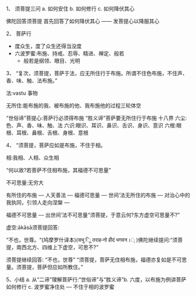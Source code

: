 1、 须菩提三问 a. 如何安住 b. 如何修行 c. 如何降伏其心

佛陀回答须菩提
首先回答了如何降伏其心 —— 发菩提心以降服其心


2、 菩萨行

* 度众生，度了众生还得当没度
* 六波罗蜜:布施、持戒、忍辱、精进、禅定、般若
  * 般若是纲领、眼目、光明


3、 “复次，须菩提，菩萨于法，应无所住行于布施。所谓不住色布施，不住声、香、味、触、法布施。”

法:vastu 事物

无所住:能布施的我、被布施的他、我布施他的过程三轮体空

“世俗谛”菩提心:菩萨行必须得布施  “胜义谛”菩萨要无所住行于布施  十八界  六尘:色、声、香、味、触、法  六识:眼识、耳识、鼻识、舌识、身识、意识  六根:眼根、耳根、鼻根、舌根、身根、意根


4、 “须菩提，菩萨应如是布施，不住于相。

相:我相、人相、众生相

“何以故?若菩萨不住相布施，其福德不可思量”

不可思量:无穷大

有所住的布施 ‐‐‐ 人天善法 ‐‐‐ 福德可思量 ‐‐‐ 世间‘法无所住的布施 ‐‐‐ 对治心中的我执同，引领人走向涅槃 ‐‐‐

福德不可思量 ‐‐‐ 出世间’法不可思量“须菩提，于意云何?东方虚空可思量不?”

虚空:ākāsā须菩提回答:

“不也，世尊。“(鸠摩罗什译本)(सभु िू तराह‐नो हीदं भगवन।् )佛陀继续提问:“须菩提，南西北方、四维上下虚空，可思不?”

须菩提继续回答:
“不也，世尊” “须菩提，菩萨无住相布施，福德亦复如是不可思量。须菩提，菩萨但应如所教住。”

5、小结
a. 从“二谛”理解菩萨行:“世俗谛”与“胜义谛”b. 六度，以布施为例讲菩萨如何修行
c. 波罗蜜净住处 ‐‐‐ 不住于相的波罗蜜
